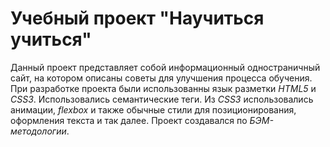 # Учебный проект "Научиться учиться"

Данный проект представляет собой информационный одностраничный сайт, на котором описаны советы для улучшения процесса обучения.
При разработке проекта были использованны язык разметки _HTML5_ и _CSS3_. Использовались семантические теги. Из _CSS3_ использовались анимации, *flexbox* и также обычные стили для позиционирования, оформления текста и так далее. Проект создавался по _БЭМ-методологии_.
